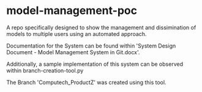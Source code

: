 # model-management-poc
A repo specifically designed to show the management and dissimination of models to multiple users using an automated approach.

Documentation for the System can be found within 'System Design Document - Model Management System in Git.docx'.

Additionally, a sample implementation of this system can be observed within branch-creation-tool.py

The Branch 'Computech_ProductZ' was created using this tool.
